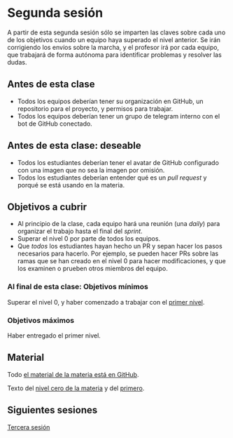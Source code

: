 # Segunda sesión

A partir de esta segunda sesión sólo se imparten las claves sobre cada uno de
los objetivos cuando un equipo haya superado el nivel anterior. Se irán
corrigiendo los envíos sobre la marcha, y el profesor irá por cada equipo, que
trabajará de forma autónoma para identificar problemas y resolver las dudas.

## Antes de esta clase

* Todos los equipos deberían tener su organización en GitHub, un repositorio
  para el proyecto, y permisos para trabajar.
* Todos los equipos deberían tener un grupo de telegram interno con el bot de
  GitHub conectado.

## Antes de esta clase: deseable

* Todos los estudiantes deberían tener el avatar de GitHub configurado
  con una imagen que no sea la imagen por omisión.
* Todos los estudiantes deberían entender qué es un *pull request* y porqué se
  está usando en la materia.

## Objetivos a cubrir

* Al principio de la clase, cada equipo hará una reunión (una *daily*) para
  organizar el trabajo hasta el final del *sprint*.
* Superar el nivel 0 por parte de todos los equipos.
* Que *todos* los estudiantes hayan hecho un PR y sepan hacer los pasos
  necesarios para hacerlo. Por ejemplo, se pueden hacer PRs sobre las ramas que
  se han creado en el nivel 0 para hacer modificaciones, y que los examinen o
  prueben otros miembros del equipo.

### Al final de esta clase: Objetivos mínimos

Superar el nivel 0, y haber comenzado a trabajar con el [primer
nivel](http://jj.github.io/MPDA-IS/doc/1.Planificacion).

### Objetivos máximos

Haber entregado el primer nivel.

## Material

Todo [el material de la materia está en GitHub](http://jj.github.io/MPDA-IS).

Texto del [nivel cero de la materia](http://jj.github.io/IV/doc/0.Repositorio) y
del [primero](http://jj.github.io/MPDA-IS/doc/1.Planificacion).

## Siguientes sesiones

[Tercera sesión](03.md)
